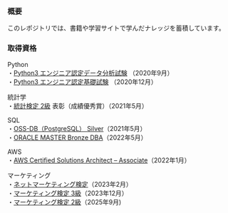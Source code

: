 ### 概要
このレポジトリでは、書籍や学習サイトで学んだナレッジを蓄積しています。<br>

### 取得資格
Python<br>
・[Python3 エンジニア認定データ分析試験](https://www.pythonic-exam.com/exam/analyist) （2020年9月）<br>
・[Python3 エンジニア認定基礎試験](https://www.pythonic-exam.com/exam/basic) （2020年12月）

統計学<br>
・[統計検定 2級](https://www.toukei-kentei.jp/about/grade2/) 表彰（成績優秀賞）（2021年5月）<br>

SQL<br>
・[OSS-DB（PostgreSQL） Silver](https://oss-db.jp/outline/silver)（2021年5月）<br>
・[ORACLE MASTER Bronze DBA](https://education.oracle.com/ja/oracle-master-bronze-dba-available-only-in-japan/trackp_DB19CBRNZ)（2022年5月）<br>

AWS<br>
・[AWS Certified Solutions Architect – Associate](https://aws.amazon.com/jp/certification/certified-solutions-architect-associate/)（2022年1月）<br>

マーケティング<br>
・[ネットマーケティング検定](https://www.sikaku.gr.jp/nm/about/index.html)（2023年2月）<br>
・[マーケティング検定 3級](https://www.jma2-jp.org/marken/level3/level3_outline)（2023年12月）<br>
・[マーケティング検定 2級](https://www.jma-jp.org/marken/level2)（2025年9月)
